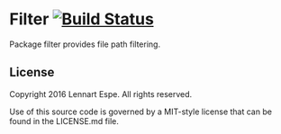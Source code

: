 Filter [![Build Status](https://travis-ci.org/lnsp/filter.svg?branch=master)](https://travis-ci.org/lnsp/filter)
=========

Package filter provides file path filtering.

## License

Copyright 2016 Lennart Espe. All rights reserved.

Use of this source code is governed by a MIT-style
license that can be found in the LICENSE.md file.
